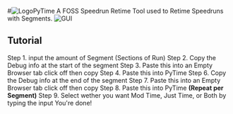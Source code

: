 #![Logo](https://i.imgur.com/Wcic5IL.png)PyTime
A FOSS Speedrun Retime Tool used to Retime Speedruns with Segments.
![GUI](https://i.imgur.com/g7OA2dr.png)
## Tutorial
Step 1. input the amount of Segment (Sections of Run)
Step 2. Copy the Debug info at the start of the segment
Step 3. Paste this into an Empty Browser tab click off then copy
Step 4. Paste this into PyTime
Step 6. Copy the Debug info at the end of the segment
Step 7. Paste this into an Empty Browser tab click off then copy
Step 8. Paste this into PyTime
**(Repeat per Segment)**
Step 9. Select wether you want Mod Time, Just Time, or Both by typing the input
You're done!
